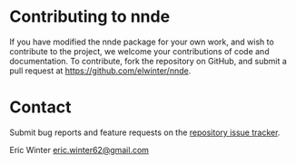 # Contributing to nnde

If you have modified the nnde package for your own work, and wish to contribute to the project, we welcome your contributions of code and documentation. To contribute, fork the repository on GitHub, and submit a pull request at https://github.com/elwinter/nnde.

# Contact

Submit bug reports and feature requests on the [repository issue tracker](https://github.com/elwinter/nnde/issues).

Eric Winter <eric.winter62@gmail.com>
